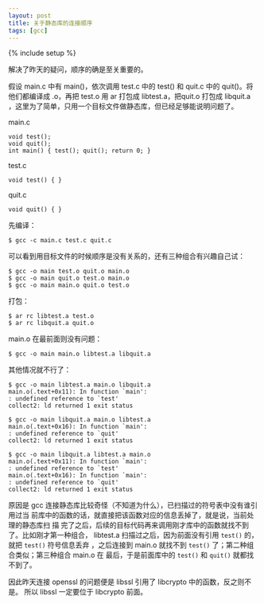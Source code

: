 ```yaml
---
layout: post
title: 关于静态库的连接顺序
tags: [gcc]
---
```

{% include setup %}

解决了昨天的疑问，顺序的确是至关重要的。

假设 main.c 中有 main()，依次调用 test.c 中的 test() 和 quit.c 中的 quit()。将
他们都编译成 .o，再把 test.o 用 ar 打包成 libtest.a，把quit.o 打包成 libquit.a
，这里为了简单，只用一个目标文件做静态库，但已经足够能说明问题了。

main.c

    void test();
    void quit();
    int main() { test(); quit(); return 0; }

test.c

    void test() { }

quit.c

    void quit() { }

先编译：

    $ gcc -c main.c test.c quit.c

可以看到用目标文件的时候顺序是没有关系的，还有三种组合有兴趣自己试：

    $ gcc -o main test.o quit.o main.o
    $ gcc -o main quit.o test.o main.o
    $ gcc -o main main.o quit.o test.o

打包：

    $ ar rc libtest.a test.o
    $ ar rc libquit.a quit.o

main.o 在最前面则没有问题：

    $ gcc -o main main.o libtest.a libquit.a

其他情况就不行了：

    $ gcc -o main libtest.a main.o libquit.a
    main.o(.text+0x11): In function `main':
    : undefined reference to `test'
    collect2: ld returned 1 exit status

    $ gcc -o main libquit.a main.o libtest.a
    main.o(.text+0x16): In function `main':
    : undefined reference to `quit'
    collect2: ld returned 1 exit status

    $ gcc -o main libquit.a libtest.a main.o
    main.o(.text+0x11): In function `main':
    : undefined reference to `test'
    main.o(.text+0x16): In function `main':
    : undefined reference to `quit'
    collect2: ld returned 1 exit status

原因是 gcc 连接静态库比较奇怪（不知道为什么），已扫描过的符号表中没有谁引用过当
前库中的函数的话，就直接把该函数对应的信息丢掉了，就是说，当前处理的静态库扫 描
完了之后，后续的目标代码再来调用刚才库中的函数就找不到了。比如刚才第一种组合，
libtest.a 扫描过之后，因为前面没有引用 `test()` 的，就把 `test()` 符号信息丢弃
，之后连接到 main.o 就找不到 `test()` 了；第二种组合类似；第三种组合 main.o 在
最后，于是前面库中的 `test()` 和 `quit()` 就都找不到了。

因此昨天连接 openssl 的问题便是 libssl 引用了 libcrypto 中的函数，反之则不是。
所以 libssl 一定要位于 libcrypto 前面。
